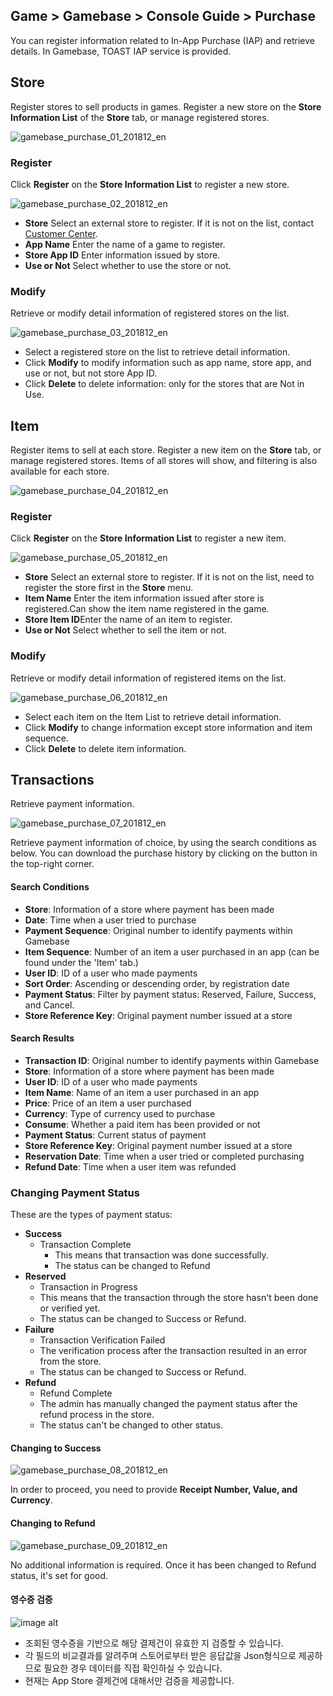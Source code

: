 ## Game > Gamebase > Console Guide > Purchase

You can register information related to In-App Purchase (IAP) and retrieve details.
In Gamebase, TOAST IAP service is provided.

## Store

Register stores to sell products in games. 
Register a new store on the **Store Information List** of the **Store** tab, or manage registered stores.

![gamebase_purchase_01_201812_en](https://static.toastoven.net/prod_gamebase/gamebase_purchase_01_201812_en.png)

### Register

Click **Register** on the **Store Information List** to register a new store.

![gamebase_purchase_02_201812_en](https://static.toastoven.net/prod_gamebase/gamebase_purchase_02_201812_en.png)

* **Store**  Select an external store to register.  If it is not on the list, contact [Customer Center](https://toast.com/support/inquiry).
* **App Name**   Enter the name of a game to register.
* **Store App ID**   Enter information issued by store.
* **Use or Not**  Select whether to use the store or not.

### Modify

Retrieve or modify detail information of registered stores on the list.

![gamebase_purchase_03_201812_en](https://static.toastoven.net/prod_gamebase/gamebase_purchase_03_201812_en.png)

- Select a registered store on the list to retrieve detail information.
- Click **Modify** to modify information such as app name, store app, and use or not, but not store App ID.
- Click **Delete** to delete information: only for the stores that are Not in Use.

## Item

Register items to sell at each store. 
Register a new item on the **Store** tab, or manage registered stores. Items of all stores will show, and filtering is also available for each store.

![gamebase_purchase_04_201812_en](https://static.toastoven.net/prod_gamebase/gamebase_purchase_04_201812_en.png)

### Register

Click **Register** on the **Store Information List** to register a new item.

![gamebase_purchase_05_201812_en](https://static.toastoven.net/prod_gamebase/gamebase_purchase_05_201812_en.png)

* **Store**  Select an external store to register.  If it is not on the list, need to register the store first in the **Store** menu.
* **Item Name** Enter the item information issued after store is registered.Can show the item name registered in the game.
* **Store Item ID**Enter the name of an item to register.
* **Use or Not**  Select whether to sell the item or not.

### Modify

Retrieve or modify detail information of registered items on the list.

![gamebase_purchase_06_201812_en](https://static.toastoven.net/prod_gamebase/gamebase_purchase_06_201812_en.png)

- Select each item on the Item List to retrieve detail information.
- Click **Modify** to change information except store information and item sequence.
- Click **Delete** to delete item information.

## Transactions

Retrieve payment information.

![gamebase_purchase_07_201812_en](https://static.toastoven.net/prod_gamebase/gamebase_purchase_07_201812_en.png)

Retrieve payment information of choice, by using the search conditions as below.
You can download the purchase history by clicking on the button in the top-right corner.

#### Search Conditions

- **Store**: Information of a store where payment has been made
- **Date**: Time when a user tried to purchase
- **Payment Sequence**: Original number to identify payments within Gamebase
- **Item Sequence**: Number of an item a user purchased in an app (can be found under the 'Item' tab.)
- **User ID**: ID of a user who made payments
- **Sort Order**: Ascending or descending order, by registration date
- **Payment Status**: Filter by payment status: Reserved, Failure, Success, and Cancel.
- **Store Reference Key**: Original payment number issued at a store

#### Search Results
- **Transaction ID**: Original number to identify payments within Gamebase
- **Store**: Information of a store where payment has been made
- **User ID**: ID of a user who made payments
- **Item Name**: Name of an item a user purchased in an app
- **Price**: Price of an item a user purchased
- **Currency**: Type of currency used to purchase
- **Consume**: Whether a paid item has been provided or not
- **Payment Status**: Current status of payment
- **Store Reference Key**: Original payment number issued at a store
- **Reservation Date**: Time when a user tried or completed purchasing
- **Refund Date**: Time when a user item was refunded

### Changing Payment Status

These are the types of payment status:

- **Success**
  - Transaction Complete
    - This means that transaction was done successfully.
    - The status can be changed to Refund
- **Reserved**
  - Transaction in Progress
  - This means that the transaction through the store hasn't been done or verified yet.
  - The status can be changed to Success or Refund.
- **Failure**
  - Transaction Verification Failed
  - The verification process after the transaction resulted in an error from the store.
  - The status can be changed to Success or Refund.
- **Refund**
  - Refund Complete
  - The admin has manually changed the payment status after the refund process in the store.
  - The status can't be changed to other status.

#### Changing to Success

![gamebase_purchase_08_201812_en](https://static.toastoven.net/prod_gamebase/gamebase_purchase_08_201812_en.png)

In order to proceed, you need to provide **Receipt Number, Value, and Currency**.

#### Changing to Refund

![gamebase_purchase_09_201812_en](https://static.toastoven.net/prod_gamebase/gamebase_purchase_09_201812_en.png)

No additional information is required. Once it has been changed to Refund status, it's set for good.

#### 영수증 검증
![image alt](./image/Operators_Guide/Console_IAP_Transaction3.1.png)
* 조회된 영수증을 기반으로 해당 결제건이 유효한 지 검증할 수 있습니다.
* 각 필드의 비교결과를 알려주며 스토어로부터 받은 응답값을 Json형식으로 제공하므로 필요한 경우 데이터를 직접 확인하실 수 있습니다.
* 현재는 App Store 결제건에 대해서만 검증을 제공합니다.